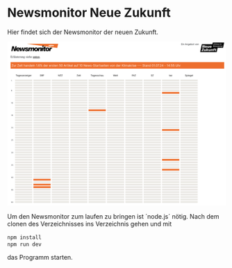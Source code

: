 # Newsmonitor Neue Zukunft

Hier findet sich der Newsmonitor der neuen Zukunft.

![Example](https://github.com/neue-zukunft/newsmonitor/blob/main/newsmonitor.png)

Um den Newsmonitor zum laufen zu bringen ist ´node.js´ nötig. Nach dem clonen des Verzeichnisses ins Verzeichnis gehen und mit  
```
npm install
npm run dev
```
das Programm starten.
